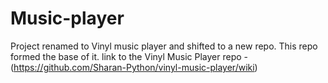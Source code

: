 # Music-player

Project renamed to Vinyl music player and shifted to a new repo. This repo formed the base of it. link to the Vinyl Music Player repo - (https://github.com/Sharan-Python/vinyl-music-player/wiki)  
